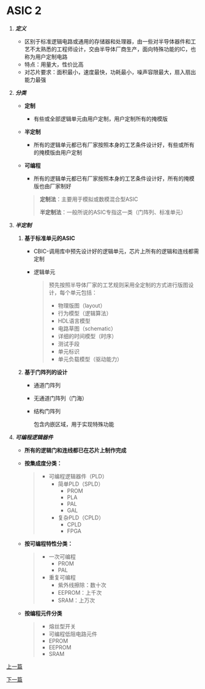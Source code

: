 # ASIC 2

1. ***定义***

   * 区别于标准逻辑电路或通用的存储器和处理器，由一些对半导体器件和工艺不太熟悉的工程师设计，交由半导体厂商生产，面向特殊功能的IC，也称为用户定制电路
   * 特点：用量大，性价比高
   * 对芯片要求：面积最小，速度最快，功耗最小，噪声容限最大，扇入扇出能力最强

2. ***分类***

   * **定制**

     * 有些或全部逻辑单元由用户定制，用户定制所有的掩模版

   * **半定制**

     * 所有的逻辑单元都已有厂家按照本身的工艺条件设计好，有些或所有的掩模版由用户定制

   * **可编程**

     * 所有的逻辑单元都已有厂家按照本身的工艺条件设计好，所有的掩模版也由厂家制好

     > **定制法**：主要用于模拟或数模混合型ASIC
     >
     > **半定制法**：一般所说的ASIC专指这一类（门阵列、标准单元）

3. ***半定制***

   1. **基于标准单元的ASIC**

      * CBIC-调用库中预先设计好的逻辑单元，芯片上所有的逻辑和连线都需定制

      * 逻辑单元

        >预先按照半导体厂家的工艺规则采用全定制的方式进行版图设计，每个单元包括：
        >
        >* 物理版图（layout）
        >* 行为模型（逻辑算法）
        >* HDL语言模型
        >* 电路草图（schematic）
        >* 详细的时间模型（时序）
        >* 测试手段
        >* 单元标识
        >* 单元负载模型（驱动能力）

   2. **基于门阵列的设计**

      * 通道门阵列

      * 无通道门阵列（门海）

      * 结构门阵列

        包含内嵌区域，用于实现特殊功能

4. ***可编程逻辑器件***

   * **所有的逻辑门和连线都已在芯片上制作完成**

   * **按集成度分类：**

     > * 可编程逻辑器件（PLD）
     >    * 简单PLD（SPLD）
     >      * PROM
     >      * PLA
     >      * PAL
     >      * GAL
     >    * 复杂PLD（CPLD）
     >      * CPLD
     >      * FPGA

   * **按可编程特性分类：**

     > * 一次可编程
     >   * PROM
     >   * PAL
     > * 重复可编程
     >   * 紫外线擦除：数十次
     >   * EEPROM：上千次
     >   * SRAM：上万次

   * **按编程元件分类**

     > * 熔丝型开关
     > * 可编程低阻电路元件
     > * EPROM
     > * EEPROM
     > * SRAM

[上一篇](./ASIC_1.md)

[下一篇](./ASIC_3.md)